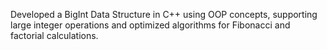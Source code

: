 Developed a BigInt Data Structure in C++ using OOP concepts, supporting large integer operations and optimized algorithms for Fibonacci and factorial calculations.

